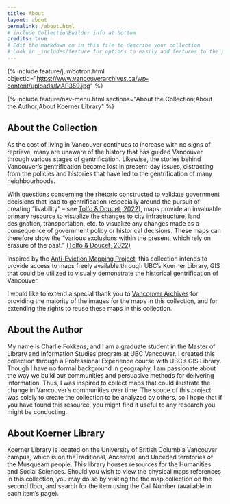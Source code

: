```yaml
---
title: About
layout: about
permalink: /about.html
# include CollectionBuilder info at bottom
credits: true
# Edit the markdown on in this file to describe your collection
# Look in _includes/feature for options to easily add features to the page
---
```


{% include feature/jumbotron.html objectid="https://www.vancouverarchives.ca/wp-content/uploads/MAP359.jpg" %}

{% include feature/nav-menu.html sections="About the Collection;About the Author;About Koerner Library" %}

## About the Collection

As the cost of living in Vancouver continues to increase with no signs of reprieve, many are unaware of the history that has guided Vancouver through various stages of gentrification. Likewise, the stories behind Vancouver’s gentrification become lost in present-day issues, distracting from the policies and histories that have led to the gentrification of many neighbourhoods. 

With questions concerning the rhetoric constructed to validate government decisions that lead to gentrification (especially around the pursuit of creating “livability” – see [Tolfo & Doucet, 2022](/development-of-vancouver-maps/citations.html)), maps provide an invaluable primary resource to visualize the changes to city infrastructure, land designation, transportation, etc. to visualize any changes made as a consequence of government policy or historical decisions. These maps can therefore show the “various exclusions within the present, which rely on erasure of the past.” [(Tolfo & Doucet, 2022)](/development-of-vancouver-maps/citations.html)

Inspired by the [Anti-Eviction Mapping Project](https://antievictionmap.com/), this collection intends to provide access to maps freely available through UBC’s Koerner Library, GIS that could be utilized to visually demonstrate the historical gentrification of Vancouver.

I would like to extend a special thank you to [Vancouver Archives](https://searcharchives.vancouver.ca/) for providing the majority of the images for the maps in this collection, and for extending the rights to reuse these maps in this collection. 



## About the Author

My name is Charlie Fokkens, and I am a graduate student in the Master of Library and Information Studies program at UBC Vancouver. I created this collection through a Professional Experience course with UBC’s GIS Library. Though I have no formal background in geography, I am passionate about the way we build our communities and persuasive methods for delivering information. Thus, I was inspired to collect maps that could illustrate the change in Vancouver’s communities over time. The scope of this project was solely to create the collection to be analyzed by others, so I hope that if you have found this resource, you might find it useful to any research you might be conducting. 



## About Koerner Library

Koerner Library is located on the University of British Columbia Vancouver campus, which is on theTraditional, Ancestral, and Unceded territories of the Musqueam people. This library houses resources for the Humanities and Social Sciences. Should you wish to view the physical maps references in this collection, you may do so by visiting the the map collection on the second floor, and search for the item using the Call Number (available in each item’s page).


